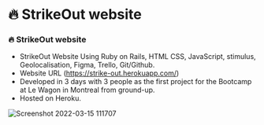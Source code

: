 # 🔥 StrikeOut website

### 🔥 StrikeOut website

- StrikeOut Website Using Ruby on Rails, HTML CSS, JavaScript, stimulus, Geolocalisation, Figma, Trello, Git/Github.
- Website URL (https://strike-out.herokuapp.com/)
- Developed in 3 days with 3 people as the first project for the Bootcamp at Le Wagon in Montreal from ground-up.
- Hosted on Heroku.

![Screenshot 2022-03-15 111707](https://user-images.githubusercontent.com/93057752/158445007-5b65d8ab-c0db-42bb-99ec-39433348b22c.png)
